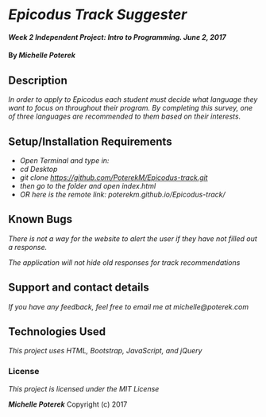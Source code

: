 # _Epicodus Track Suggester_

#### _Week 2 Independent Project: Intro to Programming. June 2, 2017_

#### By _**Michelle Poterek**_

## Description

_In order to apply to Epicodus each student must decide what language they want to focus on throughout their program. By completing this survey, one of three languages are recommended to them based on their interests._

## Setup/Installation Requirements

* _Open Terminal and type in:_
*  _cd Desktop_
*  _git clone https://github.com/PoterekM/Epicodus-track.git_
* _then go to the folder and open index.html_
* _OR here is the remote link: poterekm.github.io/Epicodus-track/_


## Known Bugs

_There is not a way for the website to alert the user if they have not filled out a response._

_The application will not hide old responses for track recommendations_

## Support and contact details

_If you have any feedback, feel free to email me at michelle@poterek.com_

## Technologies Used

_This project uses HTML, Bootstrap, JavaScript, and jQuery_

### License

*This project is licensed under the MIT License*

**_Michelle Poterek_** Copyright (c) 2017
